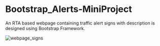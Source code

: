 # Bootstrap_Alerts-MiniProject
An RTA based webpage containing traffic alert signs with description is designed using Bootstrap Framework.


![webpage_signs](https://user-images.githubusercontent.com/84986995/189244848-ba15515d-9fd9-4b21-aba1-684ceac4d821.png)
